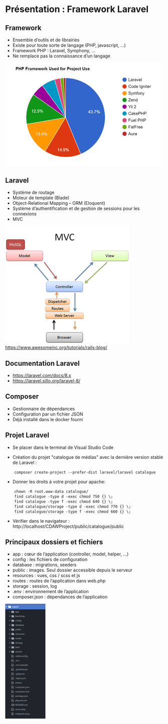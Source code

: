# Présentation : Framework Laravel

## Framework

- Ensemble d’outils et de librairies
- Existe pour toute sorte de langage (PHP, javascript, …)
- Framework PHP : Laravel, Symphony, ...
- Ne remplace pas la connaissance d’un langage

![Utilisation framework](/ressources/tutoLaravel/PHP-Framework.png)


## Laravel

- Système de routage
- Moteur de template (Blade)
- Object-Relational Mapping – ORM (Eloquent)
- Système d’authentification et de gestion de sessions pour les connexions
- MVC

![MVC](/ressources/tutoLaravel/MVC.png)
https://www.awesomeinc.org/tutorials/rails-blog/


## Documentation Laravel 
- <a href="https://laravel.com/docs/8.x" target="_blank">https://laravel.com/docs/8.x</a>
- <a href="https://laravel.sillo.org/laravel-8/" target="_blank">https://laravel.sillo.org/laravel-8/</a>


## Composer
- Gestionnaire de dépendances
- Configuration par un fichier JSON
- Déjà installé dans le docker fourni


## Projet Laravel

- Se placer dans le terminal de Visual Studio Code

- Création du projet "catalogue de médias" avec la dernière version stable de Laravel :
```
	composer create-project --prefer-dist laravel/laravel catalogue
```

- Donner les droits à votre projet pour apache:
```
	chown -R root.www-data catalogue/
	find catalogue -type d -exec chmod 750 {} \;
	find catalogue -type f -exec chmod 640 {} \;
	find catalogue/storage -type d -exec chmod 770 {} \;
	find catalogue/storage -type f -exec chmod 660 {} \;
```

- Vérifier dans le navigateur : 
	http://localhost/CDAWProject/public/catalogue/public

## Principaux dossiers et fichiers
- app : cœur de l’application (controller, model, helper, …) 
- config : les fichiers de configuration
- database : migrations, seeders
- public : images. Seul dossier accessible depuis le serveur
- resources : vues, css / scss et js
- routes : routes de l’application dans web.php
- storage : session, log
- .env : environnement de l’application
- composer.json : dépendances de l’application

![Constitution](/ressources/tutoLaravel/constitution.png)